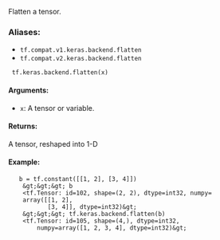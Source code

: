 
Flatten a tensor.
### Aliases:
- `tf.compat.v1.keras.backend.flatten`
- `tf.compat.v2.keras.backend.flatten`

```
 tf.keras.backend.flatten(x)
```
#### Arguments:
- `x`: A tensor or variable.
#### Returns:

A tensor, reshaped into 1-D
#### Example:

```
   b = tf.constant([[1, 2], [3, 4]])
    &gt;&gt;&gt; b
    <tf.Tensor: id=102, shape=(2, 2), dtype=int32, numpy=
    array([[1, 2],
           [3, 4]], dtype=int32)&gt;
    &gt;&gt;&gt; tf.keras.backend.flatten(b)
    <tf.Tensor: id=105, shape=(4,), dtype=int32,
        numpy=array([1, 2, 3, 4], dtype=int32)&gt;
  
```
